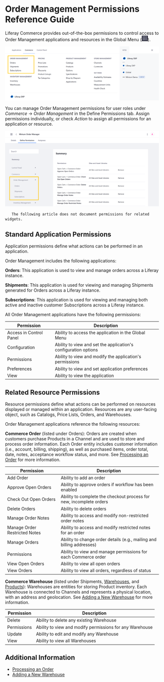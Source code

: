 # Order Management Permissions Reference Guide

Liferay Commerce provides out-of-the-box permissions to control access to Order Management applications and resources in the Global Menu (![Global Menu](../../images/icon-applications-menu.png)).

![Control access to Order Management applications and resources.](./order-management-permissions-reference-guide/images/01.png)

You can manage Order Management permissions for user roles under *Commerce* &rarr; *Order Management* in the Define Permissions tab. Assign permissions individually, or check *Action* to assign all permissions for an application or resource.

![Manage Order Management permissions for user roles in the Define Permissions tab.](./order-management-permissions-reference-guide/images/02.png)

```note::
   The following article does not document permissions for related widgets.
```

## Standard Application Permissions

Application permissions define what actions can be performed in an application.

Order Management includes the following applications:

**Orders**: This application is used to view and manage orders across a Liferay instance.

**Shipments**: This application is used for viewing and managing Shipments generated for Orders across a Liferay instance.

**Subscriptions**: This application is used for viewing and managing both active and inactive customer Subscriptions across a Liferay instance.

All Order Management applications have the following permissions:

| Permission | Description |
| --- | --- |
| Access in Control Panel | Ability to access the application in the Global Menu |
| Configuration | Ability to view and set the application's configuration options |
| Permissions | Ability to view and modify the application's permissions |
| Preferences | Ability to view and set application preferences |
| View | Ability to view the application |

## Related Resource Permissions

Resource permissions define what actions can be performed on resources displayed or managed within an application. Resources are any user-facing object, such as Catalogs, Price Lists, Orders, and Warehouses.

Order Management applications reference<!--w/c--> the following resources:

**Commerce Order** (listed under Orders): Orders are created when customers purchase Products in a Channel and are used to store and process order information. Each Order entity includes customer information (i.e., account, billing, shipping), as well as purchased items, order total, date, notes, acceptance workflow status, and more. See [Processing an Order](../../orders-and-fulfillment/orders/processing-an-order.md) for more information.

| Permission | Description |
|---|---|
| Add Order | Ability to add an order |
| Approve Open Orders | Ability to approve orders if workflow has been enabled |
| Check Out Open Orders | Ability to complete the checkout process for new, incomplete orders |
| Delete Orders | Ability to delete orders |
| Manage Order Notes | Ability to access and modify non-restricted order notes |
| Manage Order Restricted Notes | Ability to access and modify restricted notes for an order |
| Manage Orders | Ability to change order details (e.g., mailing and billing addresses) |
| Permissions | Ability to view and manage permissions for each Commerce order |
| View Open Orders | Ability to view all open orders |
| View Orders | Ability to view all orders, regardless of status |

**Commerce Warehouse** (listed under Shipments, [Warehouses](./inventory-management-permissions-reference-guide.md), and [Products](./product-management-permissions-reference-guide.md)): Warehouses are entities for storing Product inventory. Each Warehouse is connected to Channels and represents a physical location, with an address and geolocation. See [Adding a New Warehouse](../../managing-a-catalog/managing-inventory/adding-a-new-warehouse.md) for more information.

| Permission | Description |
|---|---|
| Delete | Ability to delete any existing Warehouse |
| Permissions | Ability to view and modify permissions for any Warehouse |
| Update | Ability to edit and modify any Warehouse |
| View | Ability to view all Warehouses |

## Additional Information

* [Processing an Order](../../orders-and-fulfillment/orders/processing-an-order.md)
* [Adding a New Warehouse](../../managing-a-catalog/managing-inventory/adding-a-new-warehouse.md)
